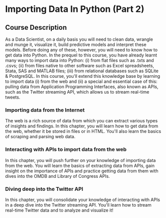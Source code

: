 # Importing Data In Python (Part 2)


## Course Description


As a Data Scientist, on a daily basis you will need to clean data, wrangle and munge it, visualize it, build predictive models and interpret these models. Before doing any of these, however, you will need to know how to get data into Python. In the prequel to this course, you have already learnt many ways to import data into Python: (i) from flat files such as .txts and .csvs; (ii) from files native to other software such as Excel spreadsheets, Stata, SAS and MATLAB files; (iii) from relational databases such as SQLite & PostgreSQL. In this course, you'll extend this knowledge base by learning to import data (i) from the web and (ii) a special and essential case of this: pulling data from Application Programming Interfaces, also known as APIs, such as the Twitter streaming API, which allows us to stream real-time tweets.


### Importing data from the Internet


The web is a rich source of data from which you can extract various types of insights and findings. In this chapter, you will learn how to get data from the web, whether it be stored in files or in HTML. You'll also learn the basics of scraping and parsing web data.

### Interacting with APIs to import data from the web

In this chapter, you will push further on your knowledge of importing data from the web. You will learn the basics of extracting data from APIs, gain insight on the importance of APIs and practice getting data from them with dives into the OMDB and Library of Congress APIs.

### Diving deep into the Twitter API

In this chapter, you will consolidate your knowledge of interacting with APIs in a deep dive into the Twitter streaming API. You'll learn how to stream real-time Twitter data and to analyze and visualize it!

